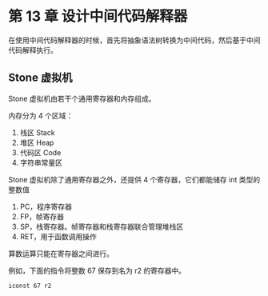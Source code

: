 # 第 13 章 设计中间代码解释器

在使用中间代码解释器的时候，首先将抽象语法树转换为中间代码，然后基于中间代码解释执行。

## Stone 虚拟机

Stone 虚拟机由若干个通用寄存器和内存组成。

内存分为 4 个区域：

1. 栈区 Stack
2. 堆区 Heap
3. 代码区 Code
4. 字符串常量区 

Stone 虚拟机除了通用寄存器之外，还提供 4 个寄存器，它们都能储存 int 类型的整数值

1. PC，程序寄存器
2. FP，帧寄存器
3. SP，栈寄存器。帧寄存器和栈寄存器联合管理堆栈区
4. RET，用于函数调用操作

算数运算只能在寄存器之间进行。

例如，下面的指令将整数 67 保存到名为 r2 的寄存器中。

```
iconst 67 r2
```




